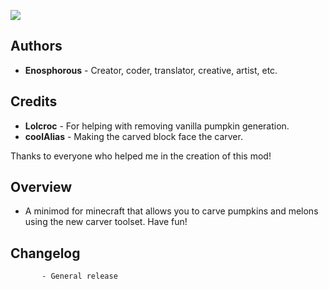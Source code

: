 ![](https://dl.dropbox.com/s/naz8coprc746qs0/pumpkins_logo.png)

## Authors

- **Enosphorous** - Creator, coder, translator, creative, artist, etc.

## Credits

- **Lolcroc** - For helping with removing vanilla pumpkin generation.
- **coolAlias** - Making the carved block face the carver.

Thanks to everyone who helped me in the creation of this mod!

## Overview

- A minimod for minecraft that allows you to carve pumpkins and melons using the new carver toolset. Have fun!

## Changelog
           - General release

        
        

